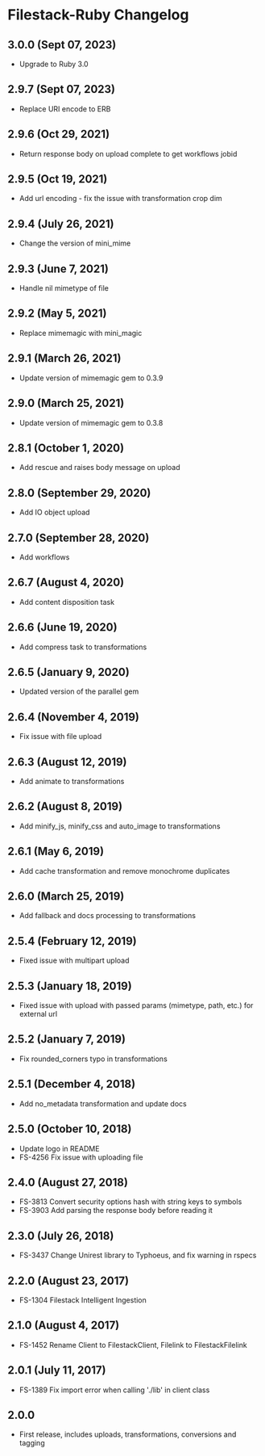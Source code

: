 # Filestack-Ruby Changelog

## 3.0.0 (Sept 07, 2023)
- Upgrade to Ruby 3.0

## 2.9.7 (Sept 07, 2023)
- Replace URI encode to ERB

## 2.9.6 (Oct 29, 2021)
- Return response body on upload complete to get workflows jobid

## 2.9.5 (Oct 19, 2021)
- Add url encoding - fix the issue with transformation crop dim

## 2.9.4 (July 26, 2021)
- Change the version of mini_mime

## 2.9.3 (June 7, 2021)
- Handle nil mimetype of file

## 2.9.2 (May 5, 2021)
- Replace mimemagic with mini_magic

## 2.9.1 (March 26, 2021)
- Update version of mimemagic gem to 0.3.9

## 2.9.0 (March 25, 2021)
- Update version of mimemagic gem to 0.3.8

## 2.8.1 (October 1, 2020)
- Add rescue and raises body message on upload

## 2.8.0 (September 29, 2020)
- Add IO object upload

## 2.7.0 (September 28, 2020)
- Add workflows

## 2.6.7 (August 4, 2020)
- Add content disposition task

## 2.6.6 (June 19, 2020)
- Add compress task to transformations

## 2.6.5 (January 9, 2020)
- Updated version of the parallel gem

## 2.6.4 (November 4, 2019)
- Fix issue with file upload

## 2.6.3 (August 12, 2019)
- Add animate to transformations

## 2.6.2 (August 8, 2019)
- Add minify_js, minify_css and auto_image to transformations

## 2.6.1 (May 6, 2019)
- Add cache transformation and remove monochrome duplicates

## 2.6.0 (March 25, 2019)
- Add fallback and docs processing to transformations

## 2.5.4 (February 12, 2019)
- Fixed issue with multipart upload

## 2.5.3 (January 18, 2019)
- Fixed issue with upload with passed params (mimetype, path, etc.) for external url

## 2.5.2 (January 7, 2019)
- Fix rounded_corners typo in transformations

## 2.5.1 (December 4, 2018)
- Add no_metadata transformation and update docs

## 2.5.0 (October 10, 2018)
- Update logo in README
- FS-4256 Fix issue with uploading file

## 2.4.0 (August 27, 2018)
- FS-3813 Convert security options hash with string keys to symbols
- FS-3903 Add parsing the response body before reading it

## 2.3.0 (July 26, 2018)
- FS-3437 Change Unirest library to Typhoeus, and fix warning in rspecs

## 2.2.0 (August 23, 2017)
- FS-1304 Filestack Intelligent Ingestion

## 2.1.0 (August 4, 2017)
- FS-1452 Rename Client to FilestackClient, Filelink to FilestackFilelink

## 2.0.1 (July 11, 2017)
- FS-1389 Fix import error when calling './lib' in client class

## 2.0.0
- First release, includes uploads, transformations, conversions and tagging
